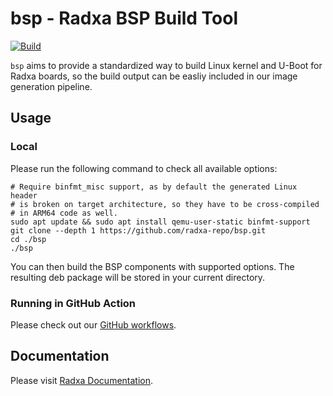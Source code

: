 # bsp - Radxa BSP Build Tool

[![Build](https://github.com/radxa-repo/bsp/actions/workflows/build.yml/badge.svg)](https://github.com/radxa-repo/bsp/actions/workflows/build.yml)

`bsp` aims to provide a standardized way to build Linux kernel and U-Boot for Radxa boards, so the build output can be easliy included in our image generation pipeline.

## Usage

### Local

Please run the following command to check all available options:

```
# Require binfmt_misc support, as by default the generated Linux header
# is broken on target architecture, so they have to be cross-compiled
# in ARM64 code as well.
sudo apt update && sudo apt install qemu-user-static binfmt-support
git clone --depth 1 https://github.com/radxa-repo/bsp.git
cd ./bsp
./bsp
```

You can then build the BSP components with supported options. The resulting deb package will be stored in your current directory.

### Running in GitHub Action

Please check out our [GitHub workflows](https://github.com/radxa-repo/bsp/tree/main/.github/workflows).

## Documentation

Please visit [Radxa Documentation](https://radxa-doc.github.io/).

